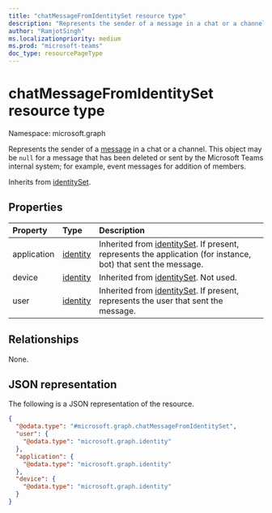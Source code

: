 ```yaml
---
title: "chatMessageFromIdentitySet resource type"
description: "Represents the sender of a message in a chat or a channel."
author: "RamjotSingh"
ms.localizationpriority: medium
ms.prod: "microsoft-teams"
doc_type: resourcePageType
---
```


# chatMessageFromIdentitySet resource type

Namespace: microsoft.graph

Represents the sender of a [message](../resources/chatmessage.md) in a chat or a channel. This object may be `null` for a message that has been deleted or sent by the Microsoft Teams internal system; for example, event messages for addition of members.


Inherits from [identitySet](../resources/identityset.md).

## Properties
|Property|Type|Description|
|:---|:---|:---|
|application|[identity](../resources/identity.md)|Inherited from [identitySet](../resources/identityset.md). If present, represents the application (for instance, bot) that sent the message.|
|device|[identity](../resources/identity.md)|Inherited from [identitySet](../resources/identityset.md). Not used.|
|user|[identity](../resources/identity.md)|Inherited from [identitySet](../resources/identityset.md). If present, represents the user that sent the message.|

## Relationships
None.

## JSON representation
The following is a JSON representation of the resource.
<!-- {
  "blockType": "resource",
  "@odata.type": "microsoft.graph.chatMessageFromIdentitySet"
}
-->
``` json
{
  "@odata.type": "#microsoft.graph.chatMessageFromIdentitySet",
  "user": {
    "@odata.type": "microsoft.graph.identity"
  },
  "application": {
    "@odata.type": "microsoft.graph.identity"
  },
  "device": {
    "@odata.type": "microsoft.graph.identity"
  }
}
```


